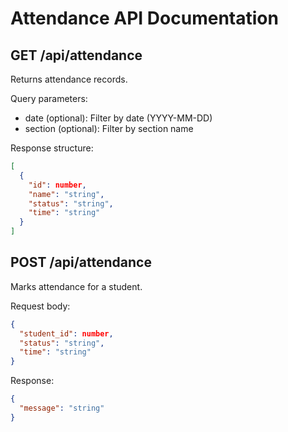 # Attendance API Documentation

## GET /api/attendance
Returns attendance records.

Query parameters:
- date (optional): Filter by date (YYYY-MM-DD)
- section (optional): Filter by section name

Response structure:
```json
[
  {
    "id": number,
    "name": "string",
    "status": "string",
    "time": "string"
  }
]
```

## POST /api/attendance
Marks attendance for a student.

Request body:
```json
{
  "student_id": number,
  "status": "string",
  "time": "string"
}
```

Response:
```json
{
  "message": "string"
}
```